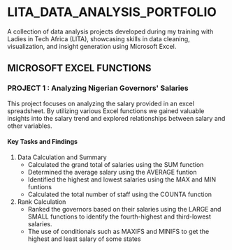 # LITA_DATA_ANALYSIS_PORTFOLIO
A collection of data analysis projects developed during my training with Ladies in Tech Africa (LITA), showcasing skills in data cleaning, visualization, and insight generation using Microsoft Excel.

## MICROSOFT EXCEL FUNCTIONS

### PROJECT 1 : Analyzing Nigerian Governors' Salaries
This project focuses on analyzing the salary provided in an excel spreadsheet. By utilizing various Excel functions we gained valuable insights into the salary trend and explored relationships between salary and other variables.

#### Key Tasks and Findings
1. Data Calculation and Summary
   * Calculated the grand total of salaries using the SUM function
   * Determined the average salary using the AVERAGE funtion
   * Identified the highest and lowest salaries using the MAX and MIN funtions
   * Calculated the total number of staff using the COUNTA function
2. Rank Calculation
   * Ranked the governors based on their salaries using the LARGE and SMALL functions to identify the fourth-highest and third-lowest salaries.
   * The use of conditionals such as MAXIFS and MINIFS to get the highest and least salary of some states
